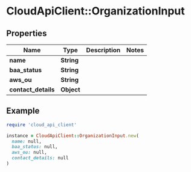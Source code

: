 # CloudApiClient::OrganizationInput

## Properties

| Name | Type | Description | Notes |
| ---- | ---- | ----------- | ----- |
| **name** | **String** |  |  |
| **baa_status** | **String** |  |  |
| **aws_ou** | **String** |  |  |
| **contact_details** | **Object** |  |  |

## Example

```ruby
require 'cloud_api_client'

instance = CloudApiClient::OrganizationInput.new(
  name: null,
  baa_status: null,
  aws_ou: null,
  contact_details: null
)
```

